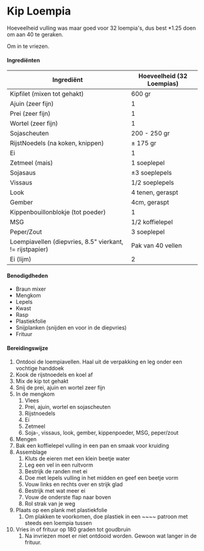 # Kip Loempia

Hoeveelheid vulling was maar goed voor 32 loempia's, dus best \*1.25 doen om aan 40 te geraken.

Om in te vriezen.

#### Ingrediënten

| Ingrediënt                                               | Hoeveelheid (32 Loempias) |
| -------------------------------------------------------- | ------------------------- |
| Kipfilet (mixen tot gehakt)                              | 600 gr                    |
| Ajuin (zeer fijn)                                        | 1                         |
| Prei (zeer fijn)                                         | 1                         |
| Wortel (zeer fijn)                                       | 1                         |
| Sojascheuten                                             | 200 - 250 gr              |
| RijstNoedels (na koken, knippen)                         | ± 175 gr                  |
| Ei                                                       | 1                         |
| Zetmeel (mais)                                           | 1 soeplepel               |
| Sojasaus                                                 | ±3 soeplepels             |
| Vissaus                                                  | 1/2 soeplepels            |
| Look                                                     | 4 tenen, geraspt          |
| Gember                                                   | 4cm, geraspt              |
| Kippenbouillonblokje (tot poeder)                        | 1                         |
| MSG                                                      | 1/2 koffielepel           |
| Peper/Zout                                               | 3 soeplepel               |
| Loempiavellen (diepvries, 8.5" vierkant, != rijstpapier) | Pak van 40 vellen         |
| Ei (lijm)                                                | 2                         |

#### Benodigdheden

- Braun mixer
- Mengkom
- Lepels
- Kwast
- Rasp
- Plastiekfolie
- Snijplanken (snijden en voor in de diepvries)
- Frituur

#### Bereidingswijze

1. Ontdooi de loempiavellen. Haal uit de verpakking en leg onder een vochtige handdoek
2. Kook de rijstnoedels en koel af
3. Mix de kip tot gehakt
4. Snij de prei, ajuin en wortel zeer fijn
5. In de mengkom
   1. Vlees
   2. Prei, ajuin, wortel en sojascheuten
   3. Rijstnoedels
   4. Ei
   5. Zetmeel
   6. Soja-, vissaus, look, gember, kippenpoeder, MSG, peper/zout
6. Mengen
7. Bak een koffielepel vulling in een pan en smaak voor kruiding
8. Assemblage
   1. Kluts de eieren met een klein beetje water
   2. Leg een vel in een ruitvorm
   3. Bestrijk de randen met ei
   4. Doe met lepels vulling in het midden en geef een beetje vorm
   5. Vouw links en rechts over en strijk glad
   6. Bestrijk met wat meer ei
   7. Vouw de onderste flap naar boven
   8. Rol strak van je weg
9. Plaats op een plank met plastiekfolie
   1. Om plakken te voorkomen, doe plastiek in een ~~~~ patroon met steeds een loempia tussen
10. Vries in of frituur op 180 graden tot goudbruin
    1. Na invriezen moet er niet ontdooid worden. Gewoon wat langer in de frituur.
